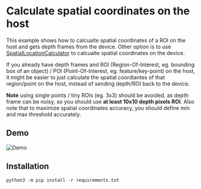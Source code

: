 # Calculate spatial coordinates on the host

This example shows how to calcualte spatial coordinates of a ROI on the host and gets depth frames from the device. Other option is to use [SpatialLocationCalculator](https://docs.luxonis.com/projects/api/en/latest/components/nodes/spatial_location_calculator/) to calcualte spatial coordinates on the device.

If you already have depth frames and ROI (Region-Of-Interest, eg. bounding box of an object) / POI (Point-Of-Interest, eg. feature/key-point) on
the host, it might be easier to just calculate the spatial coordiantes of that region/point on the host, instead of sending depth/ROI back
to the device.

**Note** using single points / tiny ROIs (eg. 3x3) should be avoided, as depth frame can be noisy, so you should use **at least 10x10 depth pixels
ROI**. Also note that to maximize spatial coordinates accuracy, you should define min and max threshold accurately.

## Demo

![Demo](https://user-images.githubusercontent.com/18037362/146296930-9e7071f5-33b9-45f9-af21-cace7ffffc0f.gif)

## Installation

```
python3 -m pip install -r requirements.txt
```
